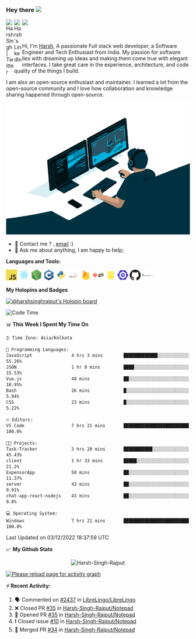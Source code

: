### Hey there <img src="https://media.giphy.com/media/hvRJCLFzcasrR4ia7z/giphy.gif" width="25px">
<a href="https://twitter.com/Harsh7902">
  <img align="left" alt="Harsh Singh | Twitter" width="22px" src="https://raw.githubusercontent.com/peterthehan/peterthehan/main/assets/twitter.svg" />
</a>
<a href="https://www.linkedin.com/in/harshsinghrajput/">
  <img align="left" alt="Harsh's LinkedIn" width="22px" src="https://raw.githubusercontent.com/peterthehan/peterthehan/master/assets/linkedin.svg" />
</a>

![](https://visitor-badge.glitch.me/badge?page_id=Harsh-Singh-Rajput.Harsh-Singh-Rajput)

<br />

Hi, I'm [Harsh](https://twitter.com/Harsh7902), A passionate Full stack web developer, a Software Engineer and Tech Enthusiast from India. My passion for software lies with dreaming up ideas and making them come true with elegant interfaces. I take great care in the experience, architecture, and code quality of the things I build.

I am also an open-source enthusiast and maintainer. I learned a lot from the open-source community and I love how collaboration and knowledge sharing happened through open-source.


  <img alt="GIF" src="https://raw.githubusercontent.com/Harsh-Singh-Rajput/Harsh-Singh-Rajput/master/animated.gif" width="720" height="360" />
  
- 💼 Contact me ? , [email](mailto:hs98215479@gmail.com) :)
- 💬 Ask me about anything, I am happy to help;

**Languages and Tools:**  

<code><img height="30" src="https://raw.githubusercontent.com/github/explore/80688e429a7d4ef2fca1e82350fe8e3517d3494d/topics/javascript/javascript.png"></code>
<code><img height="30" src="https://raw.githubusercontent.com/github/explore/80688e429a7d4ef2fca1e82350fe8e3517d3494d/topics/react/react.png"></code>
<code><img height="30" src="https://raw.githubusercontent.com/github/explore/80688e429a7d4ef2fca1e82350fe8e3517d3494d/topics/nodejs/nodejs.png"></code>
<code><img height="30" src="https://raw.githubusercontent.com/github/explore/80688e429a7d4ef2fca1e82350fe8e3517d3494d/topics/cpp/cpp.png"></code>
<code><img height="30" src="https://raw.githubusercontent.com/github/explore/80688e429a7d4ef2fca1e82350fe8e3517d3494d/topics/python/python.png"></code>
<code><img height="30" src="https://raw.githubusercontent.com/github/explore/80688e429a7d4ef2fca1e82350fe8e3517d3494d/topics/mysql/mysql.png"></code>
<code><img height="30" src="https://raw.githubusercontent.com/github/explore/80688e429a7d4ef2fca1e82350fe8e3517d3494d/topics/firebase/firebase.png"></code>
<code><img height="30" src="https://raw.githubusercontent.com/github/explore/80688e429a7d4ef2fca1e82350fe8e3517d3494d/topics/git/git.png"></code>
<code><img height="30" src="https://raw.githubusercontent.com/github/explore/13295c57999765ac9ffa3281942a72ab08b79de2/topics/database/database.png"></code>
<code><img height="30" src="https://raw.githubusercontent.com/github/explore/80688e429a7d4ef2fca1e82350fe8e3517d3494d/topics/eslint/eslint.png"></code>
<code><img height="30" src="https://raw.githubusercontent.com/github/explore/89bdd9644f44d1b12180fd512b95574fe4c54617/topics/github-api/github-api.png"></code>
<code><img height="30" src="https://raw.githubusercontent.com/github/explore/80688e429a7d4ef2fca1e82350fe8e3517d3494d/topics/mongodb/mongodb.png"></code>

**My Holopins and Badges**

[![@harshsinghrajput's Holopin board](https://holopin.me/harshsinghrajput)](https://holopin.io/@harshsinghrajput)

<!--START_SECTION:waka-->
![Code Time](http://img.shields.io/badge/Code%20Time-41%20hrs%203%20mins-blue)

📊 **This Week I Spent My Time On** 

```text
⌚︎ Time Zone: Asia/Kolkata

💬 Programming Languages: 
JavaScript               4 hrs 3 mins        █████████████░░░░░░░░░░░░   55.26% 
JSON                     1 hr 8 mins         ████░░░░░░░░░░░░░░░░░░░░░   15.53% 
Vue.js                   48 mins             ██░░░░░░░░░░░░░░░░░░░░░░░   10.95% 
Bash                     26 mins             █░░░░░░░░░░░░░░░░░░░░░░░░   5.94% 
CSS                      23 mins             █░░░░░░░░░░░░░░░░░░░░░░░░   5.22%

🔥 Editors: 
VS Code                  7 hrs 21 mins       █████████████████████████   100.0%

🐱‍💻 Projects: 
Task-Tracker             3 hrs 20 mins       ███████████░░░░░░░░░░░░░░   45.43% 
client                   1 hr 33 mins        █████░░░░░░░░░░░░░░░░░░░░   21.2% 
ExpensorApp              50 mins             ██░░░░░░░░░░░░░░░░░░░░░░░   11.37% 
server                   43 mins             ██░░░░░░░░░░░░░░░░░░░░░░░   9.91% 
chat-app-react-nodejs    43 mins             ██░░░░░░░░░░░░░░░░░░░░░░░   9.8%

💻 Operating System: 
Windows                  7 hrs 21 mins       █████████████████████████   100.0%

```


 Last Updated on 03/12/2022 18:37:59 UTC
<!--END_SECTION:waka-->


📈 **My Github Stats**

<p align="center"> <img src="https://github-readme-stats.vercel.app/api?username=Harsh-Singh-Rajput&show_icons=true&theme=gotham" alt="Harsh-Singh-Rajput" />

[![Please reload page for activity graph](https://github-activity-graphs.herokuapp.com/graph?username=Harsh-Singh-Rajput&custom_title=Harsh's%20Activity%20Graph&theme=react-dark&hide_border=true)](https://github.com/Harsh-Singh-Rajput/github-readme-activity-graph)

**:zap: Recent Activity:**

<!--START_SECTION:activity-->
1. 🗣 Commented on [#2437](https://github.com/LibreLingo/LibreLingo/issues/2437) in [LibreLingo/LibreLingo](https://github.com/LibreLingo/LibreLingo)
2. ❌ Closed PR [#35](https://github.com/Harsh-Singh-Rajput/Notepad/pull/35) in [Harsh-Singh-Rajput/Notepad](https://github.com/Harsh-Singh-Rajput/Notepad)
3. 💪 Opened PR [#35](https://github.com/Harsh-Singh-Rajput/Notepad/pull/35) in [Harsh-Singh-Rajput/Notepad](https://github.com/Harsh-Singh-Rajput/Notepad)
4. ❗️ Closed issue [#10](https://github.com/Harsh-Singh-Rajput/Notepad/issues/10) in [Harsh-Singh-Rajput/Notepad](https://github.com/Harsh-Singh-Rajput/Notepad)
5. 🎉 Merged PR [#34](https://github.com/Harsh-Singh-Rajput/Notepad/pull/34) in [Harsh-Singh-Rajput/Notepad](https://github.com/Harsh-Singh-Rajput/Notepad)
<!--END_SECTION:activity-->




